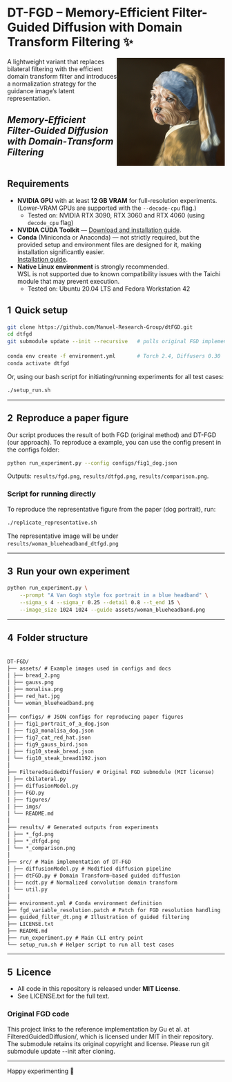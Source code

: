 # DT-FGD – Memory-Efficient Filter-Guided Diffusion with Domain Transform Filtering :sparkles:
<a href="docs/representative_250.png">
  <img src="docs/representative_250.png" alt="FGD vs dtFGD representative thumbnail" width="250" height="250" align="right">
</a>

A lightweight variant that replaces bilateral filtering with the efficient domain transform filter and introduces a normalization strategy for the guidance image’s latent representation.

*Memory‑Efficient **Filter‑Guided Diffusion** with Domain‑Transform Filtering*
<br clear="right"/>
---

## Requirements
- **NVIDIA GPU** with at least **12 GB VRAM** for full-resolution experiments.  
  (Lower-VRAM GPUs are supported with the `--decode-cpu` flag.)
  - Tested on: NVIDIA RTX 3090, RTX 3060 and RTX 4060 (using `decode_cpu` flag)
- **NVIDIA CUDA Toolkit** — [Download and installation guide](https://developer.nvidia.com/cuda-downloads).
- **Conda** (Miniconda or Anaconda) — not strictly required, but the provided setup and environment files are designed for it, making installation significantly easier.  
  [Installation guide](https://docs.conda.io/en/latest/miniconda.html).
- **Native Linux environment** is strongly recommended.  
  WSL is not supported due to known compatibility issues with the Taichi module that may prevent execution.
  - Tested on: Ubuntu 20.04 LTS and Fedora Workstation 42 


## 1  Quick setup

```bash
git clone https://github.com/Manuel-Research-Group/dtFGD.git
cd dtfgd
git submodule update --init --recursive   # pulls original FGD implementation

conda env create -f environment.yml       # Torch 2.4, Diffusers 0.30
conda activate dtfgd
```
Or, using our bash script for initiating/running experiments for all test cases:

```bash
./setup_run.sh
```

---

## 2  Reproduce a paper figure

Our script produces the result of both FGD (original method) and DT-FGD (our approach). To reproduce a example, you can use the config present in the configs folder:

```bash
python run_experiment.py --config configs/fig1_dog.json
```

Outputs: `results/fgd.png`, `results/dtfgd.png`, `results/comparison.png`.

### Script for running directly
To reproduce the representative figure from the paper (dog portrait), run:
```bash
./replicate_representative.sh
```

The representative image will be under `results/woman_blueheadband_dtfgd.png`

---

## 3  Run your own experiment

```bash
python run_experiment.py \
    --prompt "A Van Gogh style fox portrait in a blue headband" \
    --sigma_s 4 --sigma_r 0.25 --detail 0.8 --t_end 15 \
    --image_size 1024 1024 --guide assets/woman_blueheadband.png
```

---

## 4  Folder structure

```

DT-FGD/
├── assets/ # Example images used in configs and docs
│ ├── bread_2.png
│ ├── gauss.png
│ ├── monalisa.png
│ ├── red_hat.jpg
│ └── woman_blueheadband.png
│
├── configs/ # JSON configs for reproducing paper figures
│ ├── fig1_portrait_of_a_dog.json
│ ├── fig3_monalisa_dog.json
│ ├── fig7_cat_red_hat.json
│ ├── fig9_gauss_bird.json
│ ├── fig10_steak_bread.json
│ └── fig10_steak_bread1192.json
│
├── FilteredGuidedDiffusion/ # Original FGD submodule (MIT license)
│ ├── cbilateral.py
│ ├── diffusionModel.py
│ ├── FGD.py
│ ├── figures/
│ ├── imgs/
│ └── README.md
│
├── results/ # Generated outputs from experiments
│ ├── *_fgd.png
│ ├── *_dtfgd.png
│ └── *_comparison.png
│
├── src/ # Main implementation of DT-FGD
│ ├── diffusionModel.py # Modified diffusion pipeline
│ ├── dtFGD.py # Domain Transform–based guided diffusion
│ ├── ncdt.py # Normalized convolution domain transform
│ └── util.py
│
├── environment.yml # Conda environment definition
├── fgd_variable_resolution.patch # Patch for FGD resolution handling
├── guided_filter_dt.png # Illustration of guided filtering
├── LICENSE.txt
├── README.md
├── run_experiment.py # Main CLI entry point
└── setup_run.sh # Helper script to run all test cases
```

---

## 5  Licence

* All code in this repository is released under **MIT License**.
* See LICENSE.txt for the full text.

### Original FGD code

This project links to the reference implementation by Gu et al. at
FilteredGuidedDiffusion/, which is licensed under MIT in their repository.
The submodule retains its original copyright and license.
Please run git submodule update --init after cloning.


---

Happy experimenting :rocket:
